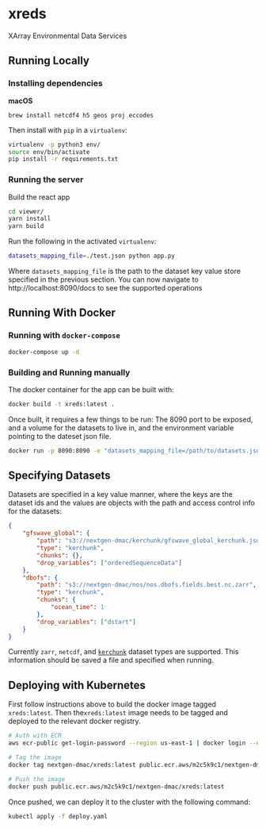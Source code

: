 # xreds

XArray Environmental Data Services

## Running Locally

### Installing dependencies

**macOS**

```
brew install netcdf4 h5 geos proj eccodes
```

Then install with `pip` in a `virtualenv`:

```bash
virtualenv -p python3 env/ 
source env/bin/activate
pip install -r requirements.txt
```

### Running the server

Build the react app

```bash
cd viewer/
yarn install 
yarn build
```

Run the following in the activated `virtualenv`:

```bash 
datasets_mapping_file=./test.json python app.py
```

Where `datasets_mapping_file` is the path to the dataset key value store specified in the previous section. You can now navigate to http://localhost:8090/docs to see the supported operations 

## Running With Docker

### Running with `docker-compose`

```bash
docker-compose up -d
```

### Building and Running manually 

The docker container for the app can be built with: 

```bash
docker build -t xreds:latest .
```

Once built, it requires a few things to be run: The 8090 port to be exposed, and a volume for the datasets to live in, and the environment variable pointing to the dateset json file.

```bash 
docker run -p 8090:8090 -e "datasets_mapping_file=/path/to/datasets.json" -v "/path/to/datasets:/opt/xreds/datasets" xreds:latest
```

## Specifying Datasets

Datasets are specified in a key value manner, where the keys are the dataset ids and the values are objects with the path and access control info for the datasets: 

```json
{
    "gfswave_global": {
        "path": "s3://nextgen-dmac/kerchunk/gfswave_global_kerchunk.json",
        "type": "kerchunk", 
        "chunks": {}, 
        "drop_variables": ["orderedSequenceData"]
    }, 
    "dbofs": {
        "path": "s3://nextgen-dmac/nos/nos.dbofs.fields.best.nc.zarr", 
        "type": "kerchunk",
        "chunks": {
            "ocean_time": 1
        }, 
        "drop_variables": ["dstart"]
    }
}
```

Currently `zarr`, `netcdf`, and [`kerchunk`](https://github.com/fsspec/kerchunk) dataset types are supported. This information should be saved a file and specified when running.

## Deploying with Kubernetes

First follow instructions above to build the docker image tagged `xreds:latest`. Then the`xreds:latest` image needs to be tagged and deployed to the relevant docker registry. 

```bash
# Auth with ECR
aws ecr-public get-login-password --region us-east-1 | docker login --username AWS --password-stdin public.ecr.aws/m2c5k9c1

# Tag the image
docker tag nextgen-dmac/xreds:latest public.ecr.aws/m2c5k9c1/nextgen-dmac/xreds:latest

# Push the image
docker push public.ecr.aws/m2c5k9c1/nextgen-dmac/xreds:latest
```

Once pushed, we can deploy it to the cluster with the following command:

```bash
kubectl apply -f deploy.yaml
```